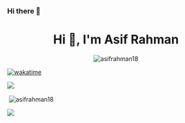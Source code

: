 ### Hi there 👋

<h1 align="center">Hi 👋, I'm Asif Rahman</h1>

<p align="center"> <img src="https://komarev.com/ghpvc/?username=asifrahman18&label=profile&color=590eb4&style=plastic" alt="asifrahman18" /> </p>

[![wakatime](https://wakatime.com/badge/user/018b577b-9d8a-4c7b-a94f-9f886d7aa49e.svg)](https://wakatime.com/@018b577b-9d8a-4c7b-a94f-9f886d7aa49e)

<!--
- 🌱 I’m currently learning **ReactJS**

- 📄 Know about my experiences [HTML, CSS, ReactJS, NextJS](HTML, CSS, ReactJS, NextJS)

<p align="center"> <img src="https://komarev.com/ghpvc/?username=asifrahman18&label=profile&color=590eb4&style=plastic" alt="asifrahman18" /> </p>

<p align="center"> <a href="https://github.com/ryo-ma/github-profile-trophy"><img src="https://github-profile-trophy.vercel.app/?username=asifrahman18" alt="asifrahman18" /></a> </p>

<p align="center"> <a href="https://twitter.com/_asifrahman_" target="blank"><img src="https://img.shields.io/twitter/follow/_asifrahman_?logo=twitter&style=for-the-badge" alt="_asifrahman_" /></a> </p>

<h3 align="center">Connect with me:</h3>
<p align="center">
<a href="https://twitter.com/_asifrahman_" target="blank"><img align="center" src="https://raw.githubusercontent.com/rahuldkjain/github-profile-readme-generator/master/src/images/icons/Social/twitter.svg" alt="_asifrahman_" height="30" width="40" /></a>
<a href="https://linkedin.com/in/asif rahman" target="blank"><img align="center" src="https://raw.githubusercontent.com/rahuldkjain/github-profile-readme-generator/master/src/images/icons/Social/linked-in-alt.svg" alt="asif rahman" height="30" width="40" /></a>
<a href="https://fb.com/asif rahman" target="blank"><img align="center" src="https://raw.githubusercontent.com/rahuldkjain/github-profile-readme-generator/master/src/images/icons/Social/facebook.svg" alt="asif rahman" height="30" width="40" /></a>
<a href="https://instagram.com/_asifrahman_" target="blank"><img align="center" src="https://raw.githubusercontent.com/rahuldkjain/github-profile-readme-generator/master/src/images/icons/Social/instagram.svg" alt="_asifrahman_" height="30" width="40" /></a>
</p>
-->


<a href=""><img src="https://github-readme-stats-eight-indol-61.vercel.app/api/top-langs/?username=asifrahman18&theme=algolia&show_icons=true&hide_border=true"></a>

<p>&nbsp;<img align="center" src="https://github-readme-stats.vercel.app/api?username=asifrahman18&show_icons=true&locale=en" alt="asifrahman18" /></p>
<a href="http://www.github.com/asifrahman18"><img src="https://github-readme-streak-stats.herokuapp.com/?user=asifrahman18&stroke=ffffff&background=181824&ring=6366f1&fire=6366f1&currStreakNum=ffffff&currStreakLabel=6366f1&sideNums=ffffff&sideLabels=ffffff&dates=ffffff&hide_border=true" /></a>

<!--
**asifrahman18/asifrahman18** is a ✨ _special_ ✨ repository because its `README.md` (this file) appears on your GitHub profile.

Here are some ideas to get you started:

- 🔭 I’m currently working on ...
- 🌱 I’m currently learning ...
- 👯 I’m looking to collaborate on ...
- 🤔 I’m looking for help with ...
- 💬 Ask me about ...
- 📫 How to reach me: ...
- 😄 Pronouns: ...
- ⚡ Fun fact: ...
-->
